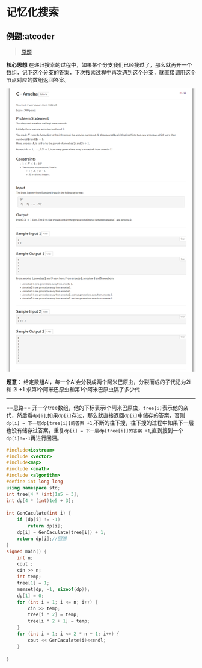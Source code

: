 # 记忆化搜索

##  例题:atcoder
>  [原题](https://atcoder.jp/contests/abc274/tasks/abc274_c)

**核心思想**  在递归搜索的过程中，如果某个分支我们已经搜过了，那么就再开一个数组，记下这个分支的答案，下次搜索过程中再次遇到这个分支，就直接调用这个节点对应的数组返回答案。

![图 1](../../../images/878de57756f46ac6108d01200ab3b5ce94a39653eeca888dbd140d959412edf4.png)  

**题意**：
给定数组Ai，每一个Ai会分裂成两个阿米巴原虫，分裂而成的子代记为2i 和 2i +1
求第i个阿米巴原虫和第1个阿米巴原虫隔了多少代



---

==思路==
开一个tree数组，他的下标表示i个阿米巴原虫，`tree[i]`表示他的亲代，然后看`dp[i]`,如果`dp[i]`存过，那么就直接返回`dp[i]`中储存的答案，否则`dp[i] = 下一层dp[tree[i]]的答案 +1`,不断的往下搜，往下搜的过程中如果下一层也没有储存过答案，重复`dp[i] = 下一层dp[tree[i]]的答案 +1`,直到搜到一个`dp[i]!=-1`再进行回溯。


```c++
#include<iostream>
#include <vector>
#include<map>
#include <cmath>
#include <algorithm>
#define int long long
using namespace std;
int tree[4 * (int)1e5 + 3];
int dp[4 * (int)1e5 + 3];

int GenCaculate(int i) {
	if (dp[i] != -1) 
		return dp[i];
	dp[i] = GenCaculate(tree[i]) + 1;
	return dp[i];//回溯
}
signed main() {
	int n;
	cout ;
	cin >> n;
	int temp;
	tree[1] = 1;
	memset(dp, -1, sizeof(dp));
	dp[1] = 0;
	for (int i = 1; i <= n; i++) {
		cin >> temp;
		tree[i * 2] = temp;
		tree[i * 2 + 1] = temp;
	}
	for (int i = 1; i <= 2 * n + 1; i++) {
		cout << GenCaculate(i)<<endl;
	}
	
}

```










